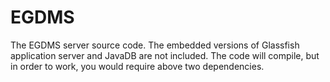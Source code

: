 EGDMS
=====
The EGDMS server source code. The embedded versions of Glassfish application server and JavaDB are not included. The code will compile, but in order to work, you would require above two dependencies.
